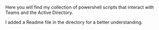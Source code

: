 Here you will find my collection of powershell scripts that interact with Teams and the Active Directory.

I added a Readme file in the directory for a better understanding.
